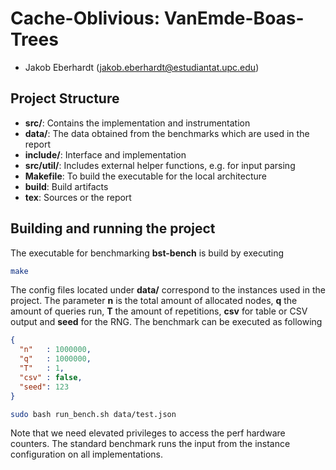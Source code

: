 # Cache-Oblivious: VanEmde-Boas-Trees

- Jakob Eberhardt (jakob.eberhardt@estudiantat.upc.edu)

## Project Structure

- **src/**: Contains the implementation and instrumentation
- **data/**: The data obtained from the benchmarks which are used in the report
- **include/**: Interface and implementation
- **src/util/**: Includes external helper functions, e.g. for input parsing
- **Makefile**: To build the executable for the local architecture
- **build**: Build artifacts
- **tex**: Sources or the report

## Building and running the project

The executable for benchmarking __bst-bench__ is build by executing
```bash
make
```
The config files located under __data/__ correspond to the instances used in the project. The parameter __n__ is the total amount of allocated nodes, __q__ the amount of queries run, __T__ the amount of repetitions, __csv__ for table or CSV output and __seed__ for the RNG.   The benchmark can be executed as following

```json
{
  "n"   : 1000000,
  "q"   : 1000000,
  "T"   : 1,
  "csv" : false,
  "seed": 123
}
```

```bash
sudo bash run_bench.sh data/test.json
```
Note that we need elevated privileges to access the perf hardware counters. The standard benchmark runs the input from the instance configuration on all implementations. 
